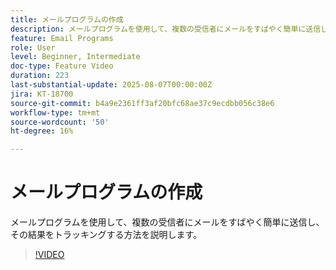 ```yaml
---
title: メールプログラムの作成
description: メールプログラムを使用して、複数の受信者にメールをすばやく簡単に送信し、その結果をトラッキングする方法を説明します。
feature: Email Programs
role: User
level: Beginner, Intermediate
doc-type: Feature Video
duration: 223
last-substantial-update: 2025-08-07T00:00:00Z
jira: KT-18700
source-git-commit: b4a9e2361ff3af20bfc68ae37c9ecdbb056c38e6
workflow-type: tm+mt
source-wordcount: '50'
ht-degree: 16%

---
```



# メールプログラムの作成

メールプログラムを使用して、複数の受信者にメールをすばやく簡単に送信し、その結果をトラッキングする方法を説明します。

>[!VIDEO](https://video.tv.adobe.com/v/3470608/?learn=on&enablevpops&captions=jpn)
